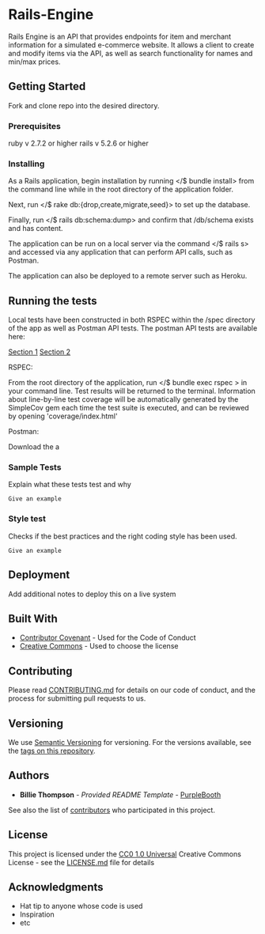 # Rails-Engine

Rails Engine is an API that provides endpoints for item and merchant information for a simulated e-commerce website. It allows a client to create and modify items via the API, as well as search functionality for names and min/max prices. 


## Getting Started

Fork and clone repo into the desired directory.

### Prerequisites

ruby v 2.7.2 or higher
rails v 5.2.6 or higher

### Installing

As a Rails application, begin installation by running </$ bundle install> from the command line while in the root directory of the application folder. 

Next, run </$ rake db:{drop,create,migrate,seed}> to set up the database. 

Finally, run </$ rails db:schema:dump> and confirm that /db/schema exists and has content.

The application can be run on a local server via the command </$ rails s> and accessed via any application that can perform API calls, such as Postman.

The application can also be deployed to a remote server such as Heroku.

## Running the tests
Local tests have been constructed in both RSPEC within the /spec directory of the app as well as Postman API tests. The postman API tests are available here:

[Section 1](https://backend.turing.edu/module3/projects/rails_engine_lite/RailsEngineSection1.postman_collection.json)
[Section 2](https://backend.turing.edu/module3/projects/rails_engine_lite/RailsEngineSection2.postman_collection.json)

RSPEC:

From the root directory of the application, run </$ bundle exec rspec > in your command line. Test results will be returned to the terminal. Information about line-by-line test coverage will be automatically generated by the SimpleCov gem each time the test suite is executed, and can be reviewed by opening 'coverage/index.html'

Postman:

Download the a

### Sample Tests

Explain what these tests test and why

    Give an example

### Style test

Checks if the best practices and the right coding style has been used.

    Give an example

## Deployment

Add additional notes to deploy this on a live system

## Built With

  - [Contributor Covenant](https://www.contributor-covenant.org/) - Used
    for the Code of Conduct
  - [Creative Commons](https://creativecommons.org/) - Used to choose
    the license

## Contributing

Please read [CONTRIBUTING.md](CONTRIBUTING.md) for details on our code
of conduct, and the process for submitting pull requests to us.

## Versioning

We use [Semantic Versioning](http://semver.org/) for versioning. For the versions
available, see the [tags on this
repository](https://github.com/PurpleBooth/a-good-readme-template/tags).

## Authors

  - **Billie Thompson** - *Provided README Template* -
    [PurpleBooth](https://github.com/PurpleBooth)

See also the list of
[contributors](https://github.com/PurpleBooth/a-good-readme-template/contributors)
who participated in this project.

## License

This project is licensed under the [CC0 1.0 Universal](LICENSE.md)
Creative Commons License - see the [LICENSE.md](LICENSE.md) file for
details

## Acknowledgments

  - Hat tip to anyone whose code is used
  - Inspiration
  - etc

